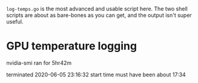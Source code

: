 `log-temps.go` is the most advanced and usable script here. The two shell 
scripts are about as bare-bones as you can get, and the output isn't super
useful.

# GPU temperature logging
nvidia-smi ran for 5hr42m

terminated 2020-06-05 23:16:32
start time must have been about 17:34

